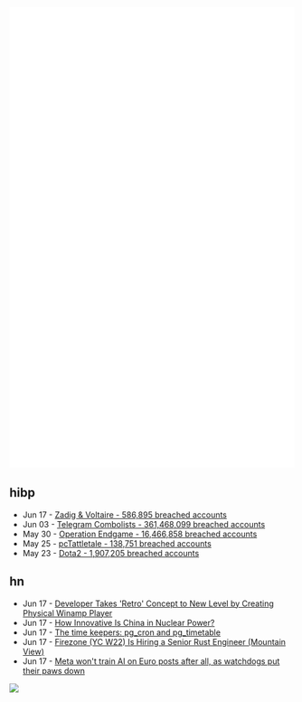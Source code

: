 ![Metrics](https://raw.githubusercontent.com/phixion/phixion/master/metrics.svg)

## hibp

<!--
for https://github.com/phixion/phixion/blob/main/.github/workflows/feeds.yml
-->
<!--START_SECTION:haveibeenpwnd-->
- Jun 17 - [Zadig & Voltaire - 586,895 breached accounts](https://haveibeenpwned.com/PwnedWebsites#ZadigVoltaire)
- Jun 03 - [Telegram Combolists - 361,468,099 breached accounts](https://haveibeenpwned.com/PwnedWebsites#Combolists%20Posted%20to%20Telegram)
- May 30 - [Operation Endgame - 16,466,858 breached accounts](https://haveibeenpwned.com/PwnedWebsites#OperationEndgame)
- May 25 - [pcTattletale - 138,751 breached accounts](https://haveibeenpwned.com/PwnedWebsites#pcTattletale)
- May 23 - [Dota2 - 1,907,205 breached accounts](https://haveibeenpwned.com/PwnedWebsites#Dota2)
<!--END_SECTION:haveibeenpwnd-->

## hn

<!--
for https://github.com/phixion/phixion/blob/main/.github/workflows/feeds.yml
-->
<!--START_SECTION:hn-->
- Jun 17 - [Developer Takes 'Retro' Concept to New Level by Creating Physical Winamp Player](https://www.xatakaon.com/makers/a-developer-has-just-taken-the-concept-of-retro-to-a-new-level-by-creating-a-physical-winamp-player)
- Jun 17 - [How Innovative Is China in Nuclear Power?](https://itif.org/publications/2024/06/17/how-innovative-is-china-in-nuclear-power/)
- Jun 17 - [The time keepers: pg_cron and pg_timetable](https://notso.boringsql.com/posts/time-keepers-pg-cron-pg-timetable/)
- Jun 17 - [Firezone (YC W22) Is Hiring a Senior Rust Engineer (Mountain View)](https://www.ycombinator.com/companies/firezone/jobs/entppUR-senior-rust-engineer-systems)
- Jun 17 - [Meta won't train AI on Euro posts after all, as watchdogs put their paws down](https://www.theregister.com/2024/06/14/meta_eu_privacy/)
<!--END_SECTION:hn-->

<!--
for https://yhype.me
-->
![](https://hit.yhype.me/github/profile?user_id=13013670)
